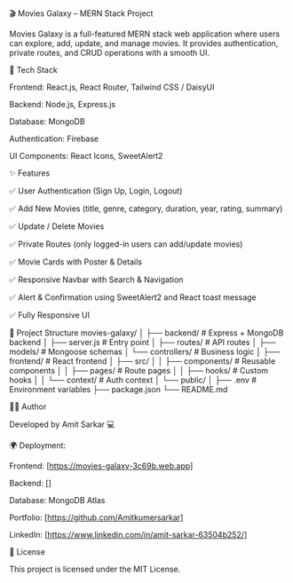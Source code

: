 🎬 Movies Galaxy – MERN Stack Project

Movies Galaxy is a full-featured MERN stack web application where users can explore, add, update, and manage movies. It provides authentication, private routes, and CRUD operations with a smooth UI.

🚀 Tech Stack

Frontend: React.js, React Router, Tailwind CSS / DaisyUI

Backend: Node.js, Express.js

Database: MongoDB 

Authentication: Firebase

UI Components: React Icons, SweetAlert2

✨ Features

✅ User Authentication (Sign Up, Login, Logout)

✅ Add New Movies (title, genre, category, duration, year, rating, summary)

✅ Update / Delete Movies

✅ Private Routes (only logged-in users can add/update movies)

✅ Movie Cards with Poster & Details

✅ Responsive Navbar with Search & Navigation

✅ Alert & Confirmation using SweetAlert2 and React toast message

✅ Fully Responsive UI

📂 Project Structure
movies-galaxy/
│
├── backend/                # Express + MongoDB backend
│   ├── server.js           # Entry point
│   ├── routes/             # API routes
│   ├── models/             # Mongoose schemas
│   └── controllers/        # Business logic
│
├── frontend/               # React frontend
│   ├── src/
│   │   ├── components/     # Reusable components
│   │   ├── pages/          # Route pages
│   │   ├── hooks/          # Custom hooks
│   │   └── context/        # Auth context
│   └── public/
│
├── .env                    # Environment variables
├── package.json
└── README.md

👨‍💻 Author

Developed by Amit Sarkar 💻

🌍 Deployment:

Frontend: [https://movies-galaxy-3c69b.web.app]

Backend: []

Database: MongoDB Atlas

Portfolio: [https://github.com/Amitkumersarkar]

LinkedIn: [https://www.linkedin.com/in/amit-sarkar-63504b252/]

📝 License

This project is licensed under the MIT License.